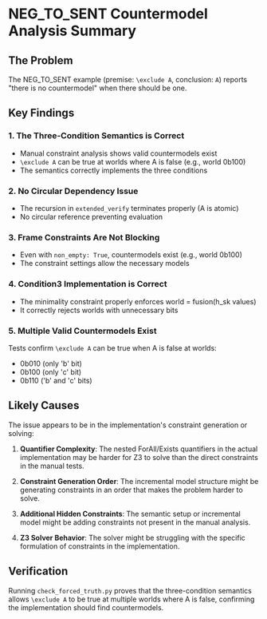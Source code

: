 # NEG_TO_SENT Countermodel Analysis Summary

## The Problem
The NEG_TO_SENT example (premise: `\exclude A`, conclusion: `A`) reports "there is no countermodel" when there should be one.

## Key Findings

### 1. The Three-Condition Semantics is Correct
- Manual constraint analysis shows valid countermodels exist
- `\exclude A` can be true at worlds where A is false (e.g., world 0b100)
- The semantics correctly implements the three conditions

### 2. No Circular Dependency Issue
- The recursion in `extended_verify` terminates properly (A is atomic)
- No circular reference preventing evaluation

### 3. Frame Constraints Are Not Blocking
- Even with `non_empty: True`, countermodels exist (e.g., world 0b100)
- The constraint settings allow the necessary models

### 4. Condition3 Implementation is Correct
- The minimality constraint properly enforces world = fusion(h_sk values)
- It correctly rejects worlds with unnecessary bits

### 5. Multiple Valid Countermodels Exist
Tests confirm `\exclude A` can be true when A is false at worlds:
- 0b010 (only 'b' bit)
- 0b100 (only 'c' bit)  
- 0b110 ('b' and 'c' bits)

## Likely Causes

The issue appears to be in the implementation's constraint generation or solving:

1. **Quantifier Complexity**: The nested ForAll/Exists quantifiers in the actual implementation may be harder for Z3 to solve than the direct constraints in the manual tests.

2. **Constraint Generation Order**: The incremental model structure might be generating constraints in an order that makes the problem harder to solve.

3. **Additional Hidden Constraints**: The semantic setup or incremental model might be adding constraints not present in the manual analysis.

4. **Z3 Solver Behavior**: The solver might be struggling with the specific formulation of constraints in the implementation.

## Verification
Running `check_forced_truth.py` proves that the three-condition semantics allows `\exclude A` to be true at multiple worlds where A is false, confirming the implementation should find countermodels.
